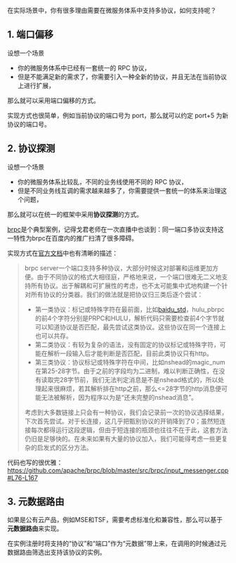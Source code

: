 在实际场景中，你有很多理由需要在微服务体系中支持多协议，如何支持呢？



## 1. 端口偏移

设想一个场景

* 你的微服务体系中已经有一套统一的 RPC 协议，
* 但是不能满足新的需求了，你需要引入一种全新的协议，并且无法在当前协议上进行扩展，

那么就可以采用端口偏移的方式。



实现方式也很简单，例如当前协议的端口号为 port，那么就可以约定 port+5 为新协议的端口号。



## 2. 协议探测

设想一个场景

* 你的微服务体系比较乱，不同的业务线使用不同的 RPC 协议，
* 但是不同业务线互调的需求越来越多了，你需要提供一套统一的体系来治理这个问题，

那么就可以在统一的框架中采用**协议探测**的方式。



[brpc](https://github.com/apache/brpc)是个典型案例，记得戈君老师在一次直播中也谈到：同一端口多协议支持这一特性为brpc在百度内的推广扫清了很多障碍。

实现方式在[官方文档](https://github.com/apache/brpc/blob/master/docs/cn/new_protocol.md)中也有清晰的描述：

> brpc server一个端口支持多种协议，大部分时候这对部署和运维更加方便。由于不同协议的格式大相径庭，严格地来说，一个端口很难无二义地支持所有协议。出于解耦和可扩展性的考虑，也不太可能集中式地构建一个针对所有协议的分类器。我们的做法就是把协议归三类后逐个尝试：
>
> - 第一类协议：标记或特殊字符在最前面，比如[baidu_std](https://github.com/apache/brpc/blob/master/docs/cn/baidu_std.md)，hulu_pbrpc的前4个字符分别是PRPC和HULU，解析代码只需要检查前4个字节就可以知道协议是否匹配，最先尝试这类协议。这些协议在同一个连接上也可以共存。
> - 第二类协议：有较为复杂的语法，没有固定的协议标记或特殊字符，可能在解析一段输入后才能判断是否匹配，目前此类协议只有http。
> - 第三类协议：协议标记或特殊字符在中间，比如nshead的magic_num在第25-28字节。由于之前的字段均为二进制，难以判断正确性，在没有读取完28字节前，我们无法判定消息是不是nshead格式的，所以处理起来很麻烦，若其解析排在http之前，那么<=28字节的http消息便可能无法被解析，因为程序以为是“还未完整的nshead消息”。
>
> 考虑到大多数链接上只会有一种协议，我们会记录前一次的协议选择结果，下次首先尝试。对于长连接，这几乎把甄别协议的开销降到了0；虽然短连接每次都得运行这段逻辑，但由于短连接的瓶颈也往往不在于此，这套方法仍旧是足够快的。在未来如果有大量的协议加入，我们可能得考虑一些更复杂的启发式的区分方法。

代码也写的很优雅：https://github.com/apache/brpc/blob/master/src/brpc/input_messenger.cpp#L76-L167



## 3. 元数据路由

如果是公有云产品，例如MSE和TSF，需要考虑标准化和兼容性，那么可以基于**元数据路由**来实现。

在实例注册时将支持的“协议”和“端口”作为“元数据”带上来，在调用的时候通过元数据路由筛选出支持该协议的实例。

